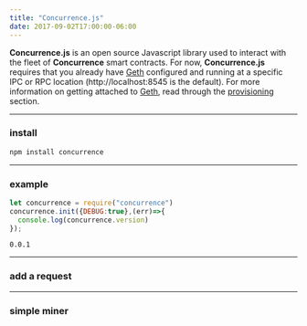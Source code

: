 ```yaml
---
title: "Concurrence.js"
date: 2017-09-02T17:00:00-06:00
---
```

**Concurrence.js** is an open source Javascript library used to interact with the fleet of **Concurrence** smart contracts. For now, **Concurrence.js** requires that you already have <a href="https://github.com/ethereum/go-ethereum/wiki/geth" target="_blank">Geth</a> configured and running at a specific IPC or RPC location (http://localhost:8545 is the default). For more information on getting attached to <a href="https://github.com/ethereum/go-ethereum/wiki/geth" target="_blank">Geth</a>, read through the [provisioning](http://localhost:1313/exploration/provisioning/) section.

-------------------------------------------------------

### install

```bash
npm install concurrence
```

-------------------------------------------------------


### example


```Javascript
let concurrence = require("concurrence")
concurrence.init({DEBUG:true},(err)=>{
  console.log(concurrence.version)
});
```

```
0.0.1
```
-------------------------------------------------------

### add a request  

<!--RQC CODE Javascript concurrence.js/examples/exAddRequest.js -->


-------------------------------------------------------

### simple miner

<!--RQC CODE Javascript concurrence.js/examples/exRawRequestMiner.js -->
